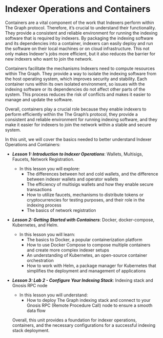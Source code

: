 # Indexer Operations and Containers

Containers are a vital component of the work that Indexers perform within The Graph protocol. Therefore, it’s crucial to understand their functionality. They provide a consistent and reliable environment for running the indexing software that is required by indexers. By packaging the indexing software and its dependencies into a container, indexers can easily deploy and run the software on their local machines or on cloud infrastructure. This not only makes Indexer's jobs more efficient, but it also reduces the barrier for new indexers who want to join the network.

Containers facilitate the mechanisms Indexers need to compute resources within The Graph. They provide a way to isolate the indexing software from the host operating system, which improves security and stability. Each container runs within its own isolated environment, so issues with the indexing software or its dependencies do not affect other parts of the system. This process reduces the risk of conflicts and makes it easier to manage and update the software. 

Overall, containers play a crucial role because they enable indexers to perform efficiently within the The Graph’s protocol, they provide a consistent and reliable environment for running indexing software, and they make it easier for indexers to join the network within a stable and secure system.

In this unit, we will cover the basics needed to better understand Indexer Operations and Containers:

- ***Lesson 1: Introduction to Indexer Operations***: Wallets, Multisigs, Faucets, Network Registration.
  - In this lesson you will explore:
    - The differences between hot and cold wallets, and the difference between indexer wallets and operator wallets
    - The efficiency of multisigs wallets and how they enable secure transactions
    - How to utilize faucets, mechanisms to distribute tokens or cryptocurrencies for testing purposes, and their role in the indexing process
    - The basics of network registration
   
- ***Lesson 2: Getting Started with Containers***: Docker, docker-compose, Kubernetes, and Helm. 
    - In this lesson you will learn:
      - The basics to Docker, a popular containerization platform
      - How to use Docker Compose to compose multiple containers and create more complex indexer setups
      - An understanding of Kubernetes, an open-source container orchestration
      - How to work with Helm, a package manager for Kubernetes that simplifies the deployment and management of applications

- ***Lesson 3: Lab 2 - Configure Your Indexing Stack***: Indexing stack and Gnosis RPC node 
    - In this lesson you will understand: 
      - How to deploy The Graph indexing stack and connect to your Gnosis RPC (Remote Procedure Call) node to ensure a smooth data flow
     
  Overall, this unit provides a foundation for indexer operations, containers, and the necessary configurations for a successful indexing stack deployment.
